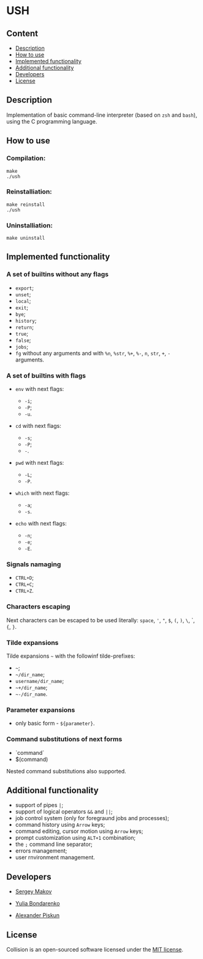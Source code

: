 # USH

## Content

- [Description](#description)
- [How to use](#how-to-use)
- [Implemented functionality](#implemented-functionality)
- [Additional functionality](#additional-functionality)
- [Developers](#developers)
- [License]($license)

## Description

Implementation of basic command-line interpreter (based on ```zsh``` and
```bash```), using the C programming language.

## How to use

### Compilation:

```
make
./ush
```

### Reinstalliation:

```
make reinstall
./ush
```

### Uninstalliation:

```
make uninstall
```

## Implemented functionality

### A set of builtins without any flags

- ```export```;
- ```unset```;
- ```local```;
- ```exit```;
- ```bye```;
- ```history```;
- ```return```;
- ```true```;
- ```false```;
- ```jobs```;
- ```fg``` without any arguments and with ```%n```, ```%str```, ```%+```,
```%-```, ```n```, ```str```, ```+```, ```-``` arguments.

### A set of builtins with flags

- ```env``` with next flags:
    - ```-i```;
    - ```-P```;
    - ```-u```.

- ```cd``` with next flags:
    - ```-s```;
    - ```-P```;
    - ```-```.

- ```pwd``` with next flags:
    - ```-L```;
    - ```-P```.

- ```which``` with next flags:
    - ```-a```;
    - ```-s```.

- ```echo``` with next flags:
    - ```-n```;
    - ```-e```;
    - ```-E```.

### Signals namaging

- ```CTRL+D```;
- ```CTRL+C```;
- ```CTRL+Z```.

### Characters escaping

Next characters can be escaped to be used literally: ```space```, ```'```,
```"```, ```$```, ```(```, ```)```, ```\```, \`, ```{```, ```}```.

### Tilde expansions

Tilde expansions ```~``` with the followinf tilde-prefixes:

- ```~```;
- ```~/dir_name```;
- ```username/dir_name```;
- ```~+/dir_name```;
- ```~-/dir_name```.

### Parameter expansions

- only basic form - ```${parameter}```.

### Command substitutions of next forms

- \`command\`
- $(command)

Nested command substitutions also supported.

## Additional functionality

- support of pipes ```|```;
- support of logical operators ```&&``` and ```||```;
- job control system (only for foregraund jobs and processes);
- command history using ```Arrow``` keys;
- command editing, cursor motion using ```Arrow``` keys;
- prompt customization using ```ALT+1``` combination;
- the ```;``` command line separator;
- errors management;
- user rnvironment management.

## Developers

- [Sergey Makov](https://github.com/smak0v)

- [Yulia Bondarenko](https://github.com/kali-y23)

- [Alexander Piskun](https://github.com/alejinjer)

## License

Collision is an open-sourced software licensed under the
[MIT license](LICENSE.md).
